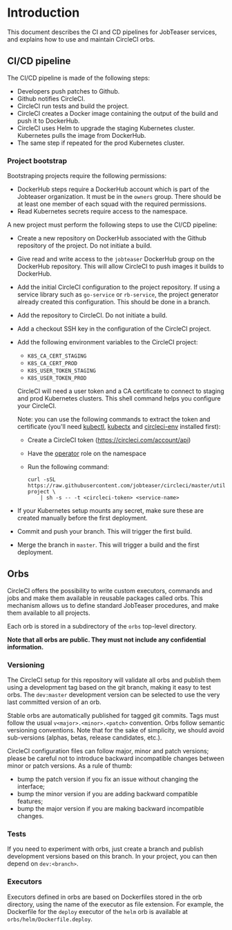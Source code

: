 # Introduction
This document describes the CI and CD pipelines for JobTeaser services, and
explains how to use and maintain CircleCI orbs.

## CI/CD pipeline

The CI/CD pipeline is made of the following steps:

- Developers push patches to Github.
- Github notifies CircleCI.
- CircleCI run tests and build the project.
- CircleCI creates a Docker image containing the output of the build and push
  it to DockerHub.
- CircleCI uses Helm to upgrade the staging Kubernetes cluster. Kubernetes
  pulls the image from DockerHub.
- The same step if repeated for the prod Kubernetes cluster.

### Project bootstrap

Bootstraping projects require the following permissions:

- DockerHub steps require a DockerHub account which is part of the Jobteaser
  organization. It must be in the `owners` group. There should be at least one
  member of each squad with the required permissions.
- Read Kubernetes secrets require access to the namespace.

A new project must perform the following steps to use the CI/CD pipeline:

- Create a new repository on DockerHub associated with the Github repository
  of the project. Do not initiate a build.
- Give read and write access to the `jobteaser` DockerHub group on the
  DockerHub repository. This will allow CircleCI to push images it builds to
  DockerHub.
- Add the initial CircleCI configuration to the project repository. If using a
  service library such as `go-service` or `rb-service`, the project generator
  already created this configuration. This should be done in a branch.
- Add the repository to CircleCI. Do not initiate a build.
- Add a checkout SSH key in the configuration of the CircleCI project.
- Add the following environment variables to the CircleCI project:
  - `K8S_CA_CERT_STAGING`
  - `K8S_CA_CERT_PROD`
  - `K8S_USER_TOKEN_STAGING`
  - `K8S_USER_TOKEN_PROD`

  CircleCI will need a user token and a CA certificate to connect to staging
  and prod Kubernetes clusters. This shell command helps you configure your
  CircleCI.

  Note: you can use the following commands to extract the token and
  certificate (you'll need
  [kubectl](https://kubernetes.io/docs/tasks/tools/install-kubectl/),
  [kubectx](https://github.com/ahmetb/kubectx) and
  [circleci-env](https://github.com/jobteaser-oss/circleci-env) installed
  first):

  - Create a CircleCI token (https://circleci.com/account/api)
  - Have the
    [operator](https://github.com/jobteaser/service/blob/master/doc/howto.md#how-to-delegate-kubernetes-permissions)
    role on the namespace
  - Run the following command:

        curl -sSL https://raw.githubusercontent.com/jobteaser/circleci/master/utils/configure-project \
            | sh -s -- -t <circleci-token> <service-name>

- If your Kubernetes setup mounts any secret, make sure these are created
  manually before the first deployment.
- Commit and push your branch. This will trigger the first build.
- Merge the branch in `master`. This will trigger a build and the first
  deployment.

## Orbs
CircleCI offers the possibility to write custom executors, commands and jobs
and make them available in reusable packages called orbs. This mechanism
allows us to define standard JobTeaser procedures, and make them available to
all projects.

Each orb is stored in a subdirectory of the `orbs` top-level directory.

**Note that all orbs are public. They must not include any confidential
information.**

### Versioning
The CircleCI setup for this repository will validate all orbs and publish them
using a development tag based on the git branch, making it easy to test
orbs. The `dev:master` development version can be selected to use the very
last committed version of an orb.

Stable orbs are automatically published for tagged git commits. Tags must
follow the usual `v<major>.<minor>.<patch>` convention. Orbs follow semantic
versioning conventions. Note that for the sake of simplicity, we should
avoid sub-versions (alphas, betas, release candidates, etc.).

CircleCI configuration files can follow major, minor and patch versions;
please be careful not to introduce backward incompatible changes between minor
or patch versions. As a rule of thumb:

- bump the patch version if you fix an issue without changing the interface;
- bump the minor version if you are adding backward compatible features;
- bump the major version if you are making backward incompatible changes.

### Tests
If you need to experiment with orbs, just create a branch and publish
development versions based on this branch. In your project, you can then
depend on `dev:<branch>`.

### Executors
Executors defined in orbs are based on Dockerfiles stored in the orb
directory, using the name of the executor as file extension. For example, the
Dockerfile for the `deploy` executor of the `helm` orb is available at
`orbs/helm/Dockerfile.deploy`.
